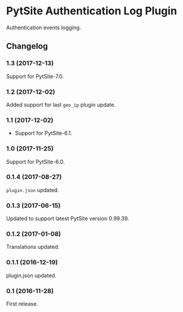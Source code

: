 # PytSite Authentication Log Plugin

Authentication events logging.


## Changelog


### 1.3 (2017-12-13)

Support for PytSite-7.0.


### 1.2 (2017-12-02)

Added support for last `geo_ip` plugin update.


### 1.1 (2017-12-02)

- Support for PytSite-6.1.


### 1.0 (2017-11-25)

Support for PytSite-6.0.


### 0.1.4 (2017-08-27)

`plugin.json` updated.


### 0.1.3 (2017-06-15)

Updated to support latest PytSite version 0.99.39.


### 0.1.2 (2017-01-08)

Translations updated.


### 0.1.1 (2016-12-19)

plugin.json updated.


### 0.1 (2016-11-28)

First release.
